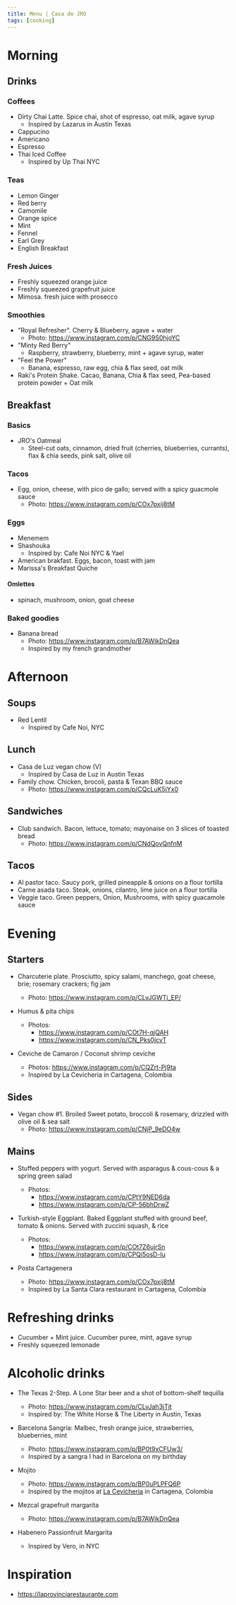 ```yaml
---
title: Menu | Casa de JRO
tags: [cooking]
---
```


# Morning

## Drinks

### Coffees
- Dirty Chai Latte. Spice chai, shot of espresso, oat milk, agave syrup
    - Inspired by Lazarus in Austin Texas
- Cappucino
- Americano
- Espresso
- Thai Iced Coffee
    - Inspired by Up Thai NYC

### Teas
- Lemon Ginger
- Red berry
- Camomile
- Orange spice
- Mint
- Fennel
- Earl Grey
- English Breakfast


### Fresh Juices

- Freshly squeezed orange juice
- Freshly squeezed grapefruit juice
- Mimosa. fresh juice with prosecco

### Smoothies

- "Royal Refresher". Cherry & Blueberry, agave + water
    - Photo: https://www.instagram.com/p/CNG9S0hjoYC
- "Minty Red Berry"
    - Raspberry, strawberry, blueberry, mint + agave syrup, water
- "Feel the Power"
    - Banana, espresso, raw egg, chia & flax seed, oat milk
- Raki's Protein Shake. Cacao, Banana, Chia & flax seed, Pea-based protein powder + Oat milk

## Breakfast

### Basics
- JRO's Oatmeal
    - Steel-cut oats, cinnamon, dried fruit (cherries, blueberries, currants), flax & chia seeds, pink salt, olive oil
    

### Tacos
- Egg, onion, cheese, with pico de gallo; served with a spicy guacmole sauce
    - Photo: https://www.instagram.com/p/COx7pxij8tM
    

### Eggs
- Menemem
- Shashouka
    - Inspired by: Cafe Noi NYC & Yael
- American brakfast. Eggs, bacon, toast with jam
- Marissa's Breakfast Quiche

#### Omlettes
- spinach, mushroom, onion, goat cheese


### Baked goodies
- Banana bread
    - Photo: https://www.instagram.com/p/B7AWikDnQea
    - Inspired by my french grandmother










# Afternoon

## Soups
- Red Lentil
    - Inspired by Cafe Noi, NYC

## Lunch
- Casa de Luz vegan chow (V)
    - Inspired by Casa de Luz in Austin Texas
- Family chow. Chicken, brocoli, pasta & Texan BBQ sauce
    - Photo: https://www.instagram.com/p/CQcLuK5jYx0

## Sandwiches
- Club sandwich. Bacon, lettuce, tomato; mayonaise on 3 slices of toasted bread
    - Photo: https://www.instagram.com/p/CNdQovQnfnM


## Tacos
- Al pastor taco. Saucy pork, grilled pineapple & onions on a flour tortilla
- Carne asada taco. Steak, onions, cilantro, lime juice on a flour tortilla
- Veggie taco. Green peppers, Onion, Mushrooms, with spicy guacamole sauce




# Evening


## Starters
- Charcuterie plate. Prosciutto, spicy salami, manchego, goat cheese, brie; rosemary crackers; fig jam
    - Photo: https://www.instagram.com/p/CLvJGWTj_EP/

- Humus & pita chips
    - Photos: 
        - https://www.instagram.com/p/COt7H-qjQAH
        - https://www.instagram.com/p/CN_Pks0jcvT

- Ceviche de Camaron / Coconut shrimp ceviche
    - Photos: https://www.instagram.com/p/CQZrt-Pj9ta
    - Inspired by La Cevicheria in Cartagena, Colombia


## Sides
- Vegan chow #1. Broiled Sweet potato, broccoli & rosemary, drizzled with olive oil & sea salt
    - Photo: https://www.instagram.com/p/CNjP_9eDO4w


## Mains

- Stuffed peppers with yogurt. Served with asparagus & cous-cous & a spring green salad
    - Photos: 
        - https://www.instagram.com/p/CPtY9NED6da
        - https://www.instagram.com/p/CP-56bhDrwZ

- Turkish-style Eggplant. Baked Eggplant stuffed with ground beef, tomato & onions. Served with zuccini squash, & rice
    - Photos: 
        - https://www.instagram.com/p/COt7Z6ujrSn
        - https://www.instagram.com/p/CPQi5osD-lu



- Posta Cartagenera
    - Photo: https://www.instagram.com/p/COx7pxij8tM
    - Inspired by La Santa Clara restaurant in Cartagena, Colombia


 
# Refreshing drinks
- Cucumber + Mint juice. Cucumber puree, mint, agave syrup
- Freshly squeezed lemonade
 
# Alcoholic drinks

- The Texas 2-Step. A Lone Star beer and a shot of bottom-shelf tequilla
    - Photo: https://www.instagram.com/p/CLvJah3jTjt
    - Inspired by: The White Horse & The Liberty in Austin, Texas
- Barcelona Sangria: Malbec, fresh orange juice, strawberries, blueberries, mint
    - Photo: https://www.instagram.com/p/BP0t9xCFUw3/
    - Inspired by a sangra I had in Barcelona on my birthday
- Mojito
    - Photo: https://www.instagram.com/p/BP0uPLPFQ6P
    - Inspired by the mojitos at [La Cevicheria](https://lacevicheriacartagena.com/en/) in Cartagena, Colombia
- Mezcal grapefruit margarita
    - Photo: https://www.instagram.com/p/B7AWikDnQea


- Habenero Passionfruit Margarita
    - Inspired by Vero, in NYC


# Inspiration
- https://laprovinciarestaurante.com